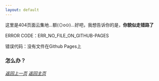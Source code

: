 ```yaml
---
layout: default
---
```


这里是404页面云集地...额(⊙o⊙)…好吧，我想告诉你的是，**你貌似走错路了**

ERROR CODE：ERR_NO_FILE_ON_GITHUB-PAGES

错误代码：没有文件在Github Pages上

### 怎么办？

<h6 id="返回主页">
        <a href="javascript :;" onClick="javascript :history.back(-1);">返回上一页</a>
        <a href="http://zizhu.cnfast.top">返回主页</a>
<h6>
